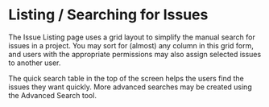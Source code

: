 # Listing / Searching for Issues

The Issue Listing page uses a grid layout to simplify the manual search for
issues in a project. You may sort for (almost) any column in this grid form,
and users with the appropriate permissions may also assign selected issues to
another user.

The quick search table in the top of the screen helps the users find the issues
they want quickly. More advanced searches may be created using the Advanced
Search tool.
